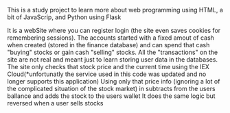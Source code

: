 This is a study project to learn more about web programming using HTML, a bit of JavaScrip, and Python using Flask

It is a webSite where you can register login (the site even saves cookies for remembering sessions).
The accounts started with a fixed amout of cash when created (stored in the finance database) and can spend that cash "buying" stocks or gain cash "selling" stocks.
All the "transactions" on the site are not real and meant just to learn storing user data in the databases.
The site only checks that stock price and the current time using the IEX Cloud(*unfortunatly the service used in this code was updated and no longer supports this application)
Using only that price info (ignoring a lot of the complicated situation of the stock market) in subtracts from the users ballance and adds the stock to the users wallet
It does the same logic but reversed when a user sells stocks
